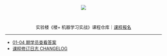 <p align="center">
  <img src="https://static.shiyanlou.com/img/louplus/louplus_logo.png" />
</p>
<br>
<p align="center">
  实验楼《楼+ 机器学习实战》课程仓库｜<a href="https://www.shiyanlou.com/louplus/ml">课程报名</a>
</p>

---
- [01-04 期学员查看答案]()
- [课程修订日志 CHANGELOG](https://github.com/shiyanlou/louplus-ml/wiki/CHANGELOG)
